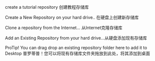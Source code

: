 create a tutorial repository    创建教程存储库

Create a New Repository on your hard drive..      在硬盘上创建新存储库

Clone a repository from the Internet...     从Internet克隆存储库

Add an Existing Repository from your hard drive...从硬盘添加现有存储库

ProTip! You can drag drop an existing repository folder here to add it to Desktop      普罗蒂普！您可以将现有存储库文件夹拖放到此处，将其添加到桌面

